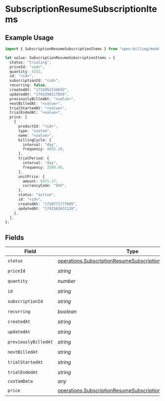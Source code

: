 # SubscriptionResumeSubscriptionItems

## Example Usage

```typescript
import { SubscriptionResumeSubscriptionItems } from "open-billing/models/operations";

let value: SubscriptionResumeSubscriptionItems = {
  status: "trialing",
  priceId: "<id>",
  quantity: 5152,
  id: "<id>",
  subscriptionId: "<id>",
  recurring: false,
  createdAt: "1731952134642",
  updatedAt: "1741590217856",
  previouslyBilledAt: "<value>",
  nextBilledAt: "<value>",
  trialStartedAt: "<value>",
  trialEndedAt: "<value>",
  price: [
    {
      productId: "<id>",
      type: "custom",
      name: "<value>",
      billingCycle: {
        interval: "day",
        frequency: 4835.18,
      },
      trialPeriod: {
        interval: "day",
        frequency: 3589.95,
      },
      unitPrice: {
        amount: 9371.17,
        currencyCode: "VUV",
      },
      status: "active",
      id: "<id>",
      createdAt: "1720771777605",
      updatedAt: "1741562631128",
    },
  ],
};
```

## Fields

| Field                                                                                                                                        | Type                                                                                                                                         | Required                                                                                                                                     | Description                                                                                                                                  |
| -------------------------------------------------------------------------------------------------------------------------------------------- | -------------------------------------------------------------------------------------------------------------------------------------------- | -------------------------------------------------------------------------------------------------------------------------------------------- | -------------------------------------------------------------------------------------------------------------------------------------------- |
| `status`                                                                                                                                     | [operations.SubscriptionResumeSubscriptionSubscriptionsStatus](../../models/operations/subscriptionresumesubscriptionsubscriptionsstatus.md) | :heavy_check_mark:                                                                                                                           | N/A                                                                                                                                          |
| `priceId`                                                                                                                                    | *string*                                                                                                                                     | :heavy_check_mark:                                                                                                                           | N/A                                                                                                                                          |
| `quantity`                                                                                                                                   | *number*                                                                                                                                     | :heavy_check_mark:                                                                                                                           | N/A                                                                                                                                          |
| `id`                                                                                                                                         | *string*                                                                                                                                     | :heavy_check_mark:                                                                                                                           | N/A                                                                                                                                          |
| `subscriptionId`                                                                                                                             | *string*                                                                                                                                     | :heavy_check_mark:                                                                                                                           | N/A                                                                                                                                          |
| `recurring`                                                                                                                                  | *boolean*                                                                                                                                    | :heavy_check_mark:                                                                                                                           | N/A                                                                                                                                          |
| `createdAt`                                                                                                                                  | *string*                                                                                                                                     | :heavy_check_mark:                                                                                                                           | N/A                                                                                                                                          |
| `updatedAt`                                                                                                                                  | *string*                                                                                                                                     | :heavy_check_mark:                                                                                                                           | N/A                                                                                                                                          |
| `previouslyBilledAt`                                                                                                                         | *string*                                                                                                                                     | :heavy_check_mark:                                                                                                                           | N/A                                                                                                                                          |
| `nextBilledAt`                                                                                                                               | *string*                                                                                                                                     | :heavy_check_mark:                                                                                                                           | N/A                                                                                                                                          |
| `trialStartedAt`                                                                                                                             | *string*                                                                                                                                     | :heavy_check_mark:                                                                                                                           | N/A                                                                                                                                          |
| `trialEndedAt`                                                                                                                               | *string*                                                                                                                                     | :heavy_check_mark:                                                                                                                           | N/A                                                                                                                                          |
| `customData`                                                                                                                                 | *any*                                                                                                                                        | :heavy_minus_sign:                                                                                                                           | N/A                                                                                                                                          |
| `price`                                                                                                                                      | [operations.SubscriptionResumeSubscriptionPrice](../../models/operations/subscriptionresumesubscriptionprice.md)[]                           | :heavy_check_mark:                                                                                                                           | N/A                                                                                                                                          |
